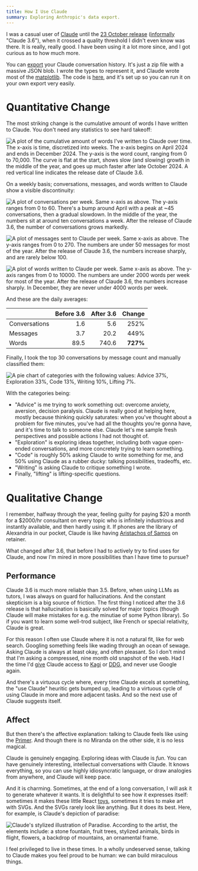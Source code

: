 ```yaml
---
title: How I Use Claude
summary: Exploring Anthropic's data export.
---
```


I was a casual user of [Claude] until the [23 October release][rel] ([informally][inf] "Claude 3.6"), when it crossed a quality threshold I didn't even know was there. It is really, really good. I have been using it a lot more since, and I got curious as to how much more.

You can [export][ex] your Claude conversation history. It's just a zip file with a massive JSON blob. I wrote the types to represent it, and Claude wrote most of the [matplotlib]. The code is [here][repo], and it's set up so you can run it on your own export very easily.

# Quantitative Change

The most striking change is the cumulative amount of words I have written to Claude. You don't need any statistics to see hard takeoff:

![A plot of the cumulative amount of words I've written to Claude over time. The x-axis is time, discretized into weeks. The x-axis begins on April 2024 and ends in December 2024. The y-axis is the word count, ranging from 0 to 70,000. The curve is flat at the start, shows slow (and slowing) growth in the middle of the year, and goes up much faster after late October 2024. A red vertical line indicates the release date of Claude 3.6.](/assets/content/how-i-use-claude/cw.png)

On a weekly basis; conversations, messages, and words written to Claude show a visible discontinuity:

![A plot of conversations per week. Same x-axis as above. The y-axis ranges from 0 to 60. There's a bump around April with a peak at ~45 conversations, then a gradual slowdown. In the middle of the year, the numbers sit at around ten conversations a week. After the release of Claude 3.6, the number of conversations grows markedly.](/assets/content/how-i-use-claude/cpw.png)

![A plot of messages sent to Claude per week. Same x-axis as above. The y-axis ranges from 0 to 270. The numbers are under 50 messages for most of the year. After the release of Claude 3.6, the numbers increase sharply, and are rarely below 100.](/assets/content/how-i-use-claude/mpw.png)

![A plot of words written to Claude per week. Same x-axis as above. The y-axis ranges from 0 to 10000. The numbers are under 2000 words per week for most of the year. After the release of Claude 3.6, the numbers increase sharply. In December, they are never under 4000 words per week.](/assets/content/how-i-use-claude/wpw.png)

And these are the daily averages:

|               | Before 3.6 | After 3.6 | Change     |
|---------------|-----------:|----------:|-----------:|
| Conversations | 1.6        | 5.6       | 252%       |
| Messages      | 3.7        | 20.2      | 449%       |
| Words         | 89.5       | 740.6     | **727%**   |

Finally, I took the top 30 conversations by message count and manually classified them:

![A pie chart of categories with the following values: Advice 37%, Exploration 33%, Code 13%, Writing 10%, Lifting 7%.](/assets/content/how-i-use-claude/categories.png)

With the categories being:

- "Advice" is me trying to work something out: overcome anxiety, aversion, decision paralysis. Claude is really good at helping here, mostly because thinking quickly saturates: when you've thought about a problem for five minutes, you've had all the thoughts you're gonna have, and it's time to talk to someone else. Claude let's me sample fresh perspectives and possible actions I had not thought of.
- "Exploration" is exploring ideas together, including both vague open-ended conversations, and more concretely trying to learn something.
- "Code" is roughly 50% asking Claude to write something for me, and 50% using Claude as a rubber ducky: talking possibilities, tradeoffs, etc.
- "Writing" is asking Claude to critique something I wrote.
- Finally, "lifting" is lifting-specific questions.

# Qualitative Change

I remember, halfway through the year, feeling guilty for paying $20 a month for a $2000/hr consultant on every topic who is infinitely industrious and instantly available, and then hardly using it. If phones are the library of Alexandria in our pocket, Claude is like having [Aristachos of Samos][ari] on retainer.

What changed after 3.6, that before I had to actively try to find uses for Claude, and now I'm mired in more possibilities than I have time to pursue?

## Performance

Claude 3.6 is much more reliable than 3.5. Before, when using LLMs as tutors, I was always on guard for hallucinations. And the constant skepticism is a big source of friction. The first thing I noticed after the 3.6 release is that hallucination is basically solved for major topics (though Claude will make mistakes for e.g. the minutiae of some Python library). So if you want to learn some well-trod subject, like French or special relativity, Claude is great.

For this reason I often use Claude where it is not a natural fit, like for web search. Googling something feels like wading through an ocean of sewage. Asking Claude is always at least okay, and often pleasant. So I don't mind that I'm asking a compressed, nine month old snapshot of the web. Had I the time I'd [give][tool] Claude access to [Kagi] or [DDG], and never use Google again.

And there's a virtuous cycle where, every time Claude excels at something, the "use Claude" heuritic gets bumped up, leading to a virtuous cycle of using Claude in more and more adjacent tasks. And so the next use of Claude suggests itself.

## Affect

But then there's the affective explanation: talking to Claude feels like using the [Primer][da]. And though there is no Miranda on the other side, it is no less magical.

Claude is genuinely engaging. Exploring ideas with Claude is _fun_. You can have genuinely interesting, intellectual conversations with Claude. It knows everything, so you can use highly idiosyncratic language, or draw analogies from anywhere, and Claude will keep pace.

And it is charming. Sometimes, at the end of a long conversation, I will ask it to generate whatever it wants. It is delightful to see how it expresses itself: sometimes it makes these little React [toys], sometimes it tries to make art with SVGs. And the SVGs rarely look like anything. But it does its best. Here, for example, is Claude's depiction of paradise:

![Claude's stylized illustration of Paradise. According to the artist, the elements include: a stone fountain, fruit trees, stylized animals, birds in flight, flowers, a backdrop of mountains, an ornamental frame.](/assets/content/how-i-use-claude/paradise.webp)

I feel privileged to live in these times. In a wholly undeserved sense, talking to Claude makes you feel proud to be human: we can build miraculous things.

[Claude]: https://claude.ai
[rel]: https://www.anthropic.com/news/3-5-models-and-computer-use
[inf]: https://x.com/search?q=%22claude+3.6%22
[ex]: https://support.anthropic.com/en/articles/9450526-how-can-i-export-my-claude-ai-data
[matplotlib]: https://matplotlib.org/
[ari]: https://en.wikipedia.org/wiki/Aristarchus_of_Samos
[da]: https://en.wikipedia.org/wiki/The_Diamond_Age
[repo]: https://github.com/eudoxia0/claude-export
[Kagi]: https://kagi.com/
[DDG]: https://duckduckgo.com/
[tool]: https://docs.anthropic.com/en/docs/build-with-claude/tool-use
[toys]: https://x.com/zetalyrae/status/1855813597131096547
